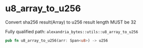 # u8_array_to_u256

Convert sha256 result(Array) to u256 result length MUST be 32

Fully qualified path: `alexandria_bytes::utils::u8_array_to_u256`

```rust
pub fn u8_array_to_u256(arr: Span<u8>) -> u256
```

